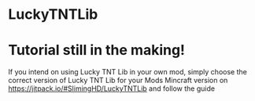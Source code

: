 # LuckyTNTLib

# Tutorial still in the making!

If you intend on using Lucky TNT Lib in your own mod, simply choose the correct version of Lucky TNT Lib for your Mods Mincraft version on https://jitpack.io/#SlimingHD/LuckyTNTLib and follow the guide
